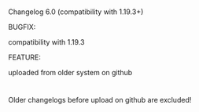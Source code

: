 #
Changelog  6.0  (compatibility with 1.19.3+)

BUGFIX:

compatibility with 1.19.3

FEATURE:

uploaded from older system on github

#
Older changelogs before upload on github are excluded!
#
